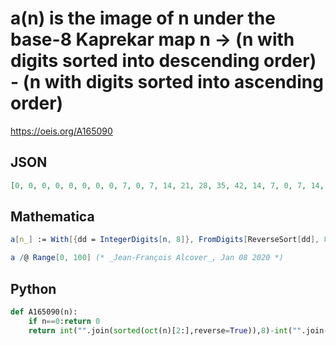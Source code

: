 # a\(n\) is the image of n under the base\-8 Kaprekar map n \-\> \(n with digits sorted into descending order\) \- \(n with digits sorted into ascending order\)
https://oeis.org/A165090
## JSON
```JSON
[0, 0, 0, 0, 0, 0, 0, 0, 7, 0, 7, 14, 21, 28, 35, 42, 14, 7, 0, 7, 14, 21, 28, 35, 21, 14, 7, 0, 7, 14, 21, 28, 28, 21, 14, 7, 0, 7, 14, 21, 35, 28, 21, 14, 7, 0, 7, 14, 42, 35, 28, 21, 14, 7, 0, 7, 49, 42, 35, 28, 21, 14, 7, 0, 63, 63, 126, 189, 252, 315, 378, 441, 63, 0, 63, 126, 189]
```
## Mathematica
```Mathematica
a[n_] := With[{dd = IntegerDigits[n, 8]}, FromDigits[ReverseSort[dd], 8] - FromDigits[Sort[dd], 8]];
```
```Mathematica
a /@ Range[0, 100] (* _Jean-François Alcover_, Jan 08 2020 *)
```
## Python
```Python
def A165090(n):
    if n==0:return 0
    return int("".join(sorted(oct(n)[2:],reverse=True)),8)-int("".join(sorted(oct(n)[2:])),8) # _Indranil Ghosh_, Feb 02 2017
```
